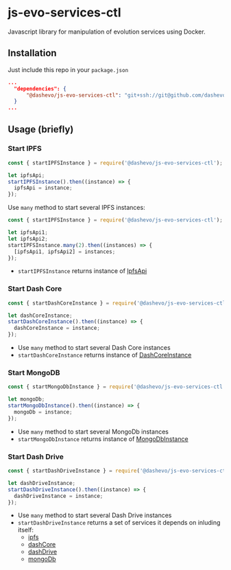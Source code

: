 # js-evo-services-ctl
Javascript library for manipulation of evolution services using Docker.

## Installation

Just include this repo in your `package.json`
```json
...
  "dependencies": {
      "@dashevo/js-evo-services-ctl": "git+ssh://git@github.com/dashevo/js-evo-services-ctl.git#master",
  }
...
```

## Usage (briefly)

### Start IPFS

```js
const { startIPFSInstance } = require('@dashevo/js-evo-services-ctl');

let ipfsApi;
startIPFSInstance().then((instance) => {
  ipfsApi = instance;
});
```

Use `many` method to start several IPFS instances:

```js
const { startIPFSInstance } = require('@dashevo/js-evo-services-ctl');

let ipfsApi1;
let ipfsApi2;
startIPFSInstance.many(2).then((instances) => {
  [ipfsApi1, ipfsApi2] = instances;
});
```

 - `startIPFSInstance` returns instance of [IpfsApi](https://github.com/ipfs/js-ipfs-api#api)

### Start Dash Core

```js
const { startDashCoreInstance } = require('@dashevo/js-evo-services-ctl');

let dashCoreInstance;
startDashCoreInstance().then((instance) => {
  dashCoreInstance = instance;
});
```

 - Use `many` method to start several Dash Core instances
 - `startDashCoreInstance` returns instance of [DashCoreInstance](lib/dashCore/DashCoreInstance.js)
 
### Start MongoDB

```js
const { startMongoDbInstance } = require('@dashevo/js-evo-services-ctl');

let mongoDb;
startMongoDbInstance().then((instance) => {
  mongoDb = instance;
});
```

- Use `many` method to start several MongoDb instances
- `startMongoDbInstance` returns instance of [MongoDbInstance](lib/mongoDb/MongoDbInstance.js)
 
### Start Dash Drive

```js
const { startDashDriveInstance } = require('@dashevo/js-evo-services-ctl');

let dashDriveInstance;
startDashDriveInstance().then((instance) => {
  dashDriveInstance = instance;
});
```

- Use `many` method to start several Dash Drive instances
- `startDashDriveInstance` returns a set of services it depends on inluding itself:
  - [ipfs](https://github.com/ipfs/js-ipfs-api#api)
  - [dashCore](lib/dashCore/DashCoreInstance.js)
  - [dashDrive](lib/dashDrive/DashDriveInstance.js)
  - [mongoDb](lib/mongoDb/MongoDbInstance.js)
